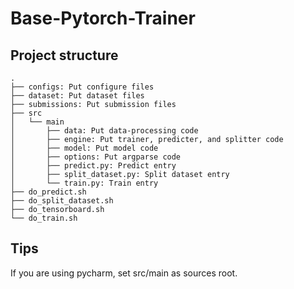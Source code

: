# Base-Pytorch-Trainer

## Project structure
```
.
├── configs: Put configure files
├── dataset: Put dataset files
├── submissions: Put submission files
├── src
│   └── main
│       ├── data: Put data-processing code
│       ├── engine: Put trainer, predicter, and splitter code
│       ├── model: Put model code
│       ├── options: Put argparse code
│       ├── predict.py: Predict entry
│       ├── split_dataset.py: Split dataset entry
│       └── train.py: Train entry
├── do_predict.sh
├── do_split_dataset.sh
├── do_tensorboard.sh
└── do_train.sh
```

## Tips
If you are using pycharm, set src/main as sources root.